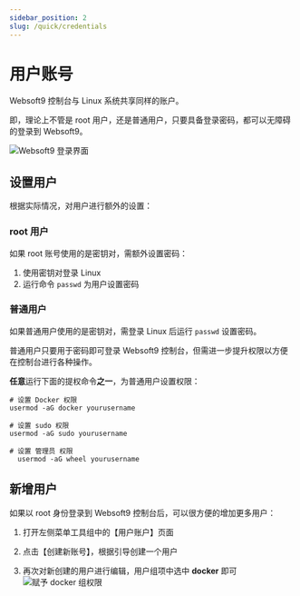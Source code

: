 ```yaml
---
sidebar_position: 2
slug: /quick/credentials
---
```



# 用户账号

Websoft9 控制台与 Linux 系统共享同样的账户。  

即，理论上不管是 root 用户，还是普通用户，只要具备登录密码，都可以无障碍的登录到 Websoft9。 

![Websoft9 登录界面](https://libs.websoft9.com/Websoft9/DocsPicture/zh/websoft9/websoft9-loginpage.png)

## 设置用户

根据实际情况，对用户进行额外的设置：  

### root 用户

如果 root 账号使用的是密钥对，需额外设置密码：  

1. 使用密钥对登录 Linux
2. 运行命令 `passwd` 为用户设置密码

### 普通用户

如果普通用户使用的是密钥对，需登录 Linux 后运行 `passwd` 设置密码。  

普通用户只要用于密码即可登录 Websoft9 控制台，但需进一步提升权限以方便在控制台进行各种操作。  

**任意**运行下面的提权命令**之一**，为普通用户设置权限：   

```
# 设置 Docker 权限
usermod -aG docker yourusername

# 设置 sudo 权限
usermod -aG sudo yourusername

# 设置 管理员 权限
  usermod -aG wheel yourusername
```

## 新增用户

如果以 root 身份登录到 Websoft9 控制台后，可以很方便的增加更多用户：

1. 打开左侧菜单工具组中的【用户账户】页面

2. 点击【创建新账号】，根据引导创建一个用户

3. 再次对新创建的用户进行编辑，用户组项中选中 **docker** 即可
   ![赋予 docker 组权限](https://libs.websoft9.com/Websoft9/DocsPicture/zh/websoft9/websoft9-addgroupdocker.png)